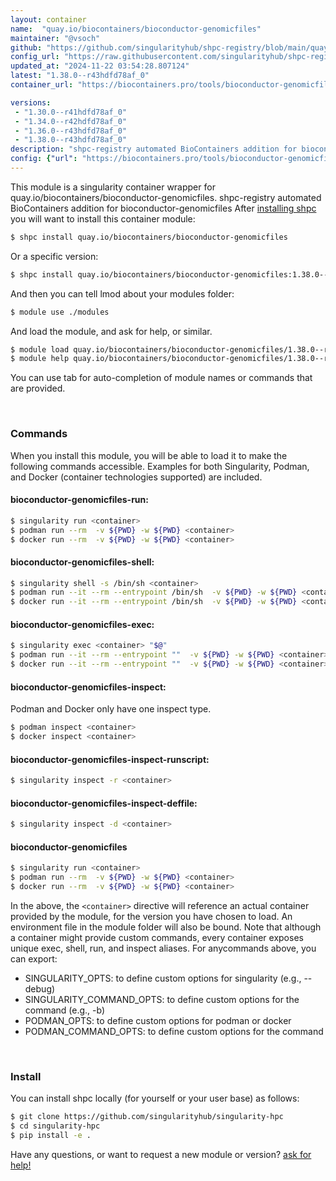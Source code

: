 ```yaml
---
layout: container
name:  "quay.io/biocontainers/bioconductor-genomicfiles"
maintainer: "@vsoch"
github: "https://github.com/singularityhub/shpc-registry/blob/main/quay.io/biocontainers/bioconductor-genomicfiles/container.yaml"
config_url: "https://raw.githubusercontent.com/singularityhub/shpc-registry/main/quay.io/biocontainers/bioconductor-genomicfiles/container.yaml"
updated_at: "2024-11-22 03:54:28.807124"
latest: "1.38.0--r43hdfd78af_0"
container_url: "https://biocontainers.pro/tools/bioconductor-genomicfiles"

versions:
 - "1.30.0--r41hdfd78af_0"
 - "1.34.0--r42hdfd78af_0"
 - "1.36.0--r43hdfd78af_0"
 - "1.38.0--r43hdfd78af_0"
description: "shpc-registry automated BioContainers addition for bioconductor-genomicfiles"
config: {"url": "https://biocontainers.pro/tools/bioconductor-genomicfiles", "maintainer": "@vsoch", "description": "shpc-registry automated BioContainers addition for bioconductor-genomicfiles", "latest": {"1.38.0--r43hdfd78af_0": "sha256:a9af8f4843529cf842844b9975864a92fc4839896e3cf722b59f51d5c78d6e00"}, "tags": {"1.30.0--r41hdfd78af_0": "sha256:53a55fbfec93e6d687b51846a3e3192d480538be19a1a8b5eaf8ac8372c1f3b2", "1.34.0--r42hdfd78af_0": "sha256:a5ac81225937ddbcd910a979a4fcbe8b34ceb3dd6d1de511839b8b4d22cdbf68", "1.36.0--r43hdfd78af_0": "sha256:77fdcbeefd75b13105af58a041b6edbb5dbd0d760ce0da4352b38d6c7b178372", "1.38.0--r43hdfd78af_0": "sha256:a9af8f4843529cf842844b9975864a92fc4839896e3cf722b59f51d5c78d6e00"}, "docker": "quay.io/biocontainers/bioconductor-genomicfiles"}
---
```


This module is a singularity container wrapper for quay.io/biocontainers/bioconductor-genomicfiles.
shpc-registry automated BioContainers addition for bioconductor-genomicfiles
After [installing shpc](#install) you will want to install this container module:


```bash
$ shpc install quay.io/biocontainers/bioconductor-genomicfiles
```

Or a specific version:

```bash
$ shpc install quay.io/biocontainers/bioconductor-genomicfiles:1.38.0--r43hdfd78af_0
```

And then you can tell lmod about your modules folder:

```bash
$ module use ./modules
```

And load the module, and ask for help, or similar.

```bash
$ module load quay.io/biocontainers/bioconductor-genomicfiles/1.38.0--r43hdfd78af_0
$ module help quay.io/biocontainers/bioconductor-genomicfiles/1.38.0--r43hdfd78af_0
```

You can use tab for auto-completion of module names or commands that are provided.

<br>

### Commands

When you install this module, you will be able to load it to make the following commands accessible.
Examples for both Singularity, Podman, and Docker (container technologies supported) are included.

#### bioconductor-genomicfiles-run:

```bash
$ singularity run <container>
$ podman run --rm  -v ${PWD} -w ${PWD} <container>
$ docker run --rm  -v ${PWD} -w ${PWD} <container>
```

#### bioconductor-genomicfiles-shell:

```bash
$ singularity shell -s /bin/sh <container>
$ podman run --it --rm --entrypoint /bin/sh  -v ${PWD} -w ${PWD} <container>
$ docker run --it --rm --entrypoint /bin/sh  -v ${PWD} -w ${PWD} <container>
```

#### bioconductor-genomicfiles-exec:

```bash
$ singularity exec <container> "$@"
$ podman run --it --rm --entrypoint ""  -v ${PWD} -w ${PWD} <container> "$@"
$ docker run --it --rm --entrypoint ""  -v ${PWD} -w ${PWD} <container> "$@"
```

#### bioconductor-genomicfiles-inspect:

Podman and Docker only have one inspect type.

```bash
$ podman inspect <container>
$ docker inspect <container>
```

#### bioconductor-genomicfiles-inspect-runscript:

```bash
$ singularity inspect -r <container>
```

#### bioconductor-genomicfiles-inspect-deffile:

```bash
$ singularity inspect -d <container>
```



#### bioconductor-genomicfiles

```bash
$ singularity run <container>
$ podman run --rm  -v ${PWD} -w ${PWD} <container>
$ docker run --rm  -v ${PWD} -w ${PWD} <container>
```


In the above, the `<container>` directive will reference an actual container provided
by the module, for the version you have chosen to load. An environment file in the
module folder will also be bound. Note that although a container
might provide custom commands, every container exposes unique exec, shell, run, and
inspect aliases. For anycommands above, you can export:

 - SINGULARITY_OPTS: to define custom options for singularity (e.g., --debug)
 - SINGULARITY_COMMAND_OPTS: to define custom options for the command (e.g., -b)
 - PODMAN_OPTS: to define custom options for podman or docker
 - PODMAN_COMMAND_OPTS: to define custom options for the command

<br>

### Install

You can install shpc locally (for yourself or your user base) as follows:

```bash
$ git clone https://github.com/singularityhub/singularity-hpc
$ cd singularity-hpc
$ pip install -e .
```

Have any questions, or want to request a new module or version? [ask for help!](https://github.com/singularityhub/singularity-hpc/issues)